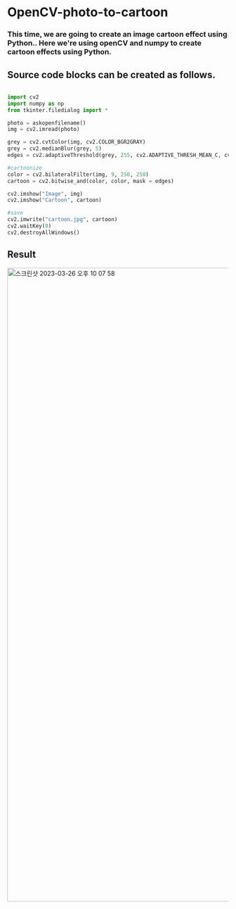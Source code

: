 # OpenCV-photo-to-cartoon
 
 ### This time, we are going to create an image cartoon effect using Python.. Here we're using openCV and numpy to create cartoon effects using  Python.

## Source code blocks can be created as follows.



~~~python

import cv2
import numpy as np
from tkinter.filedialog import *

photo = askopenfilename()
img = cv2.imread(photo)

grey = cv2.cvtColor(img, cv2.COLOR_BGR2GRAY)
grey = cv2.medianBlur(grey, 5)
edges = cv2.adaptiveThreshold(grey, 255, cv2.ADAPTIVE_THRESH_MEAN_C, cv2.THRESH_BINARY, 9, 9)

#cartoonize
color = cv2.bilateralFilter(img, 9, 250, 250)
cartoon = cv2.bitwise_and(color, color, mask = edges)

cv2.imshow("Image", img)
cv2.imshow("Cartoon", cartoon)

#save
cv2.imwrite("cartoon.jpg", cartoon)
cv2.waitKey(0)
cv2.destroyAllWindows()

~~~


## Result


<img width="1440" alt="스크린샷 2023-03-26 오후 10 07 58" src="https://user-images.githubusercontent.com/119654152/227978790-40f1b46b-4dad-4a29-b5a3-32e8e57e4e58.png">

